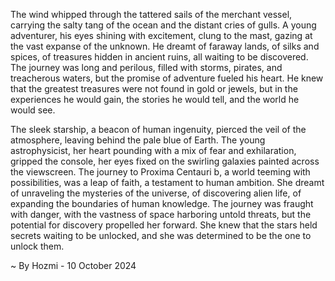 
The wind whipped through the tattered sails of the merchant vessel, carrying the salty tang of the ocean and the distant cries of gulls.  A young adventurer, his eyes shining with excitement, clung to the mast, gazing at the vast expanse of the unknown. He dreamt of faraway lands, of silks and spices, of treasures hidden in ancient ruins, all waiting to be discovered.  The journey was long and perilous, filled with storms, pirates, and treacherous waters, but the promise of adventure fueled his heart.  He knew that the greatest treasures were not found in gold or jewels, but in the experiences he would gain, the stories he would tell, and the world he would see. 

The sleek starship, a beacon of human ingenuity, pierced the veil of the atmosphere, leaving behind the pale blue of Earth.  The young astrophysicist, her heart pounding with a mix of fear and exhilaration, gripped the console, her eyes fixed on the swirling galaxies painted across the viewscreen. The journey to Proxima Centauri b, a world teeming with possibilities, was a leap of faith, a testament to human ambition.  She dreamt of unraveling the mysteries of the universe, of discovering alien life, of expanding the boundaries of human knowledge. The journey was fraught with danger, with the vastness of space harboring untold threats, but the potential for discovery propelled her forward.  She knew that the stars held secrets waiting to be unlocked, and she was determined to be the one to unlock them. 

~ By Hozmi - 10 October 2024
